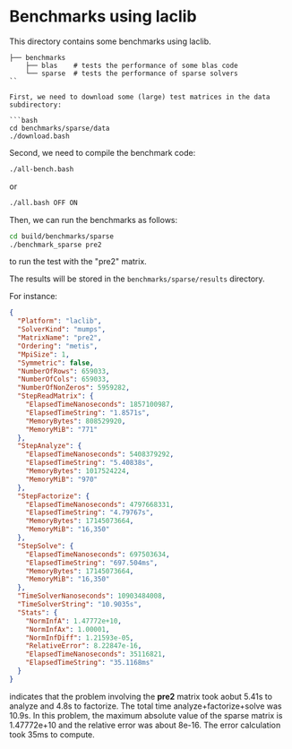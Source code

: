 # Benchmarks using laclib

This directory contains some benchmarks using laclib.

```
├── benchmarks
    ├── blas    # tests the performance of some blas code
    └── sparse  # tests the performance of sparse solvers
``

First, we need to download some (large) test matrices in the data subdirectory:

```bash
cd benchmarks/sparse/data
./download.bash
```

Second, we need to compile the benchmark code:

```bash
./all-bench.bash
```

or

```bash
./all.bash OFF ON
```

Then, we can run the benchmarks as follows:

```bash
cd build/benchmarks/sparse
./benchmark_sparse pre2
```

to run the test with the "pre2" matrix.

The results will be stored in the `benchmarks/sparse/results` directory.

For instance:

```json
{
  "Platform": "laclib",
  "SolverKind": "mumps",
  "MatrixName": "pre2",
  "Ordering": "metis",
  "MpiSize": 1,
  "Symmetric": false,
  "NumberOfRows": 659033,
  "NumberOfCols": 659033,
  "NumberOfNonZeros": 5959282,
  "StepReadMatrix": {
    "ElapsedTimeNanoseconds": 1857100987,
    "ElapsedTimeString": "1.8571s",
    "MemoryBytes": 808529920,
    "MemoryMiB": "771"
  },
  "StepAnalyze": {
    "ElapsedTimeNanoseconds": 5408379292,
    "ElapsedTimeString": "5.40838s",
    "MemoryBytes": 1017524224,
    "MemoryMiB": "970"
  },
  "StepFactorize": {
    "ElapsedTimeNanoseconds": 4797668331,
    "ElapsedTimeString": "4.79767s",
    "MemoryBytes": 17145073664,
    "MemoryMiB": "16,350"
  },
  "StepSolve": {
    "ElapsedTimeNanoseconds": 697503634,
    "ElapsedTimeString": "697.504ms",
    "MemoryBytes": 17145073664,
    "MemoryMiB": "16,350"
  },
  "TimeSolverNanoseconds": 10903484008,
  "TimeSolverString": "10.9035s",
  "Stats": {
    "NormInfA": 1.47772e+10,
    "NormInfAx": 1.00001,
    "NormInfDiff": 1.21593e-05,
    "RelativeError": 8.22847e-16,
    "ElapsedTimeNanoseconds": 35116821,
    "ElapsedTimeString": "35.1168ms"
  }
}
```

indicates that the problem involving the **pre2** matrix took aobut 5.41s to analyze and 4.8s to factorize. The total time analyze+factorize+solve was 10.9s. In this problem, the maximum absolute value of the sparse matrix is 1.47772e+10 and the relative error was about 8e-16. The error calculation took 35ms to compute.
